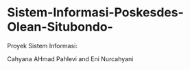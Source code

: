 # Sistem-Informasi-Poskesdes-Olean-Situbondo-

Proyek Sistem Informasi:

Cahyana AHmad Pahlevi and Eni Nurcahyani
